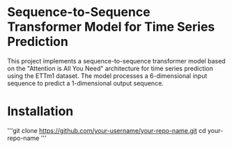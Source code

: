 # Sequence-to-Sequence Transformer Model for Time Series Prediction

This project implements a sequence-to-sequence transformer model based on the "Attention is All You Need" architecture for time series prediction using the ETTm1 dataset. The model processes a 6-dimensional input sequence to predict a 1-dimensional output sequence.

# Installation
'''git clone https://github.com/your-username/your-repo-name.git
cd your-repo-name
'''



